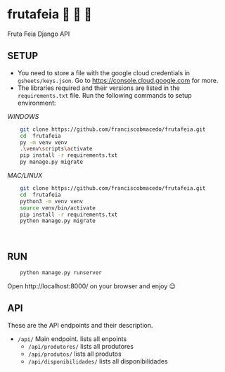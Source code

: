 # frutafeia :cherries: :tangerine: :watermelon:

Fruta Feia Django API

## SETUP
- You need to store a file with the google cloud credentials in `gsheets/keys.json`. Go to https://console.cloud.google.com for more.
- The libraries required and their versions are listed in the `requirements.txt` file.
  Run the following commands to setup environment:

_WINDOWS_

```bash
    git clone https://github.com/franciscobmacedo/frutafeia.git
    cd  frutafeia
    py -m venv venv
    .\venv\scripts\activate
    pip install -r requirements.txt
    py manage.py migrate
```

_MAC/LINUX_

```bash
    git clone https://github.com/franciscobmacedo/frutafeia.git
    cd  frutafeia
    python3 -m venv venv
    source venv/bin/activate
    pip install -r requirements.txt
    python manage.py migrate
```


<br />

## RUN

```bash
    python manage.py runserver
```

Open http://localhost:8000/ on your browser and enjoy :wink:


## API

These are the API endpoints and their description.

- `/api/` Main endpoint. lists all enpoints
    - `/api/produtores/` lists all produtores
    - `/api/produtos/` lists all produtos
    - `/api/disponibilidades/` lists all disponibilidades